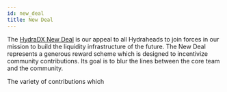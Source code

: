 ```yaml
---
id: new_deal
title: New Deal
---
```


The [HydraDX New Deal](#link-to-blog-post) is our appeal to all Hydraheads to join forces in our mission to build the liquidity infrastructure of the future. The New Deal represents a generous reward scheme which is designed to incentivize community contributions. Its goal is to blur the lines between the core team and the community.




The variety of contributions which
